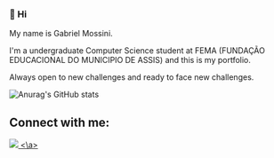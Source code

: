 ### 👋 Hi 
My name is Gabriel Mossini.

 I'm a undergraduate Computer Science student at FEMA (FUNDAÇÃO EDUCACIONAL DO MUNICIPIO DE ASSIS) and this is my portfolio. 

 Always open to new challenges and ready to face new challenges.

![Anurag's GitHub stats](https://github-readme-stats.vercel.app/api?username=gamossini&show_icons=true&theme=midnight-purple)

## Connect with me:



<div>
   <a href="(https://www.linkedin.com/in/gabrielmossini/)">
      <img src="https://img.shields.io/badge/LinkedIn-blue?logo=linkedin&logoColor=white&style=for-the-badge">
   <\a>
 </div>
